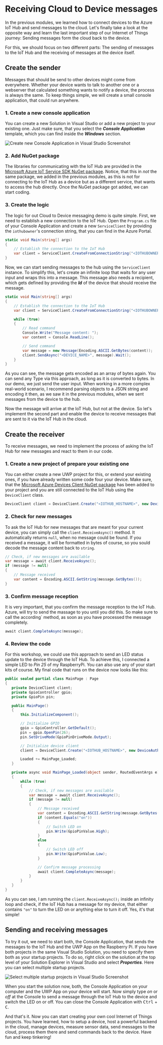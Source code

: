 # Receiving Cloud to Device messages
In the previous modules, we learned how to connect devices to the Azure IoT Hub and send messages to the cloud. Let's finally take a look at the opposite way and learn the last important step of our Internet of Things journey: Sending messages form the cloud back to the device.

For this, we should focus on two different parts: The sending of messages to the IoT Hub and the receiving of messages at the device itself.

## Create the sender
Messages that should be send to other devices might come from everywhere. Whether your device wants to talk to another one or a webserver that calculated something wants to notify a device, the process is always the same. To keep things simple, we will create a small console application, that could run anywhere.

### 1. Create a new console application
You can create a new Solution in Visual Studio or add a new project to your existing one. Just make sure, that you select the ***Console Application*** template, which you can find inside the ***Windows*** section.

![Create new Console Application in Visual Studio Screenshot](/Misc/vsnewconsoleapp.png)

### 2. Add NuGet package
The libraries for communicating with the IoT Hub are provided in the [Microsoft Azure IoT Service SDK NuGet package](https://www.nuget.org/packages/Microsoft.Azure.Devices/). Notice, that this in *not* the same package, we added in the previous modules, as this is not for connecting to the IoT Hub as a device but as a different service, that wants to access the hub directly. Once the NuGet package got added, we can start coding.

### 3. Create the logic
The logic for out Cloud to Device messaging demo is quite simple. First, we need to establish a new connection to the IoT Hub. Open the `Program.cs` file of your Console Application and create a new `ServiceClient` by providing the `iothubowner`'s connection string, that you can find in the Azure Portal.  

```csharp
static void Main(string[] args)
{
    // Establish the connection to the IoT Hub
    var client = ServiceClient.CreateFromConnectionString("<IOTHUBOWNER_CONNECTIONSTRING>");
}
```

Now, we can start sending messages to the hub using the `ServiceClient` instance. To simplify this, let's create an infinite loop that waits for any user input and wraps this into a message. This message also needs a recipient, which gets defined by providing the ***Id*** of the device that should receive the message.

```csharp
static void Main(string[] args)
{
    // Establish the connection to the IoT Hub
    var client = ServiceClient.CreateFromConnectionString("<IOTHUBOWNER_CONNECTIONSTRING>");

    while (true)
    {
        // Read command
        Console.Write("Message content: ");
        var content = Console.ReadLine();

        // Send command
        var message = new Message(Encoding.ASCII.GetBytes(content));
        client.SendAsync("<DEVICE_NAME>", message).Wait();
    }
}
```

As you can see, the message gets encoded as an array of bytes again. You can send any Type via this approach, as long as it is converted to bytes. In our demo, we just send the user input. When working in a more complex real-world scenario, I recommend parsing objects to a JSON string and encoding it then, as we saw it in the previous modules, when we sent messages from the device to the hub.

Now the message will arrive at the IoT Hub, but not at the device. So let's implement the second part and enable the device to receive messages that are sent to it via the IoT Hub in the cloud. 

## Create the receiver
To receive messages, we need to implement the process of asking the IoT Hub for new messages and react to them in our code.

### 1. Create a new project of prepare your existing one
You can either create a new UWP project for this, or extend your existing ones, if you have already written some code four your device. Make sure, that the [Microsoft Azure Devices Client NuGet package](https://www.nuget.org/packages/Microsoft.Azure.Devices.Client) has been added to your project and you are still connected to the IoT Hub using the `DeviceClient` class.

```csharp
DeviceClient client = DeviceClient.Create("<IOTHUB_HOSTNAME>", new DeviceAuthenticationWithRegistrySymmetricKey("<DEVICE_ID>", "<DEVICE_KEY>"), TransportType.Amqp);
```

### 2. Check for new messages
To ask the IoT Hub for new messages that are meant for your current device, you can simply call the `client.ReceiveAsync()` method. It automatically returns `null`, when no message could be found. If you received a message, it will be formatted in bytes of course, so you sould decode the message content back to `string`.

```csharp
// Check, if new messages are available
var message = await client.ReceiveAsync();
if (message != null)
{
    // Message received
    var content = Encoding.ASCII.GetString(message.GetBytes());    
}
```

### 3. Confirm message reception
It is very important, that you confirm the message reception to the IoT Hub. Azure, will try to send the massage to you until you did this. So make sure to call the according` method, as soon as you have processed the message completely.
```csharp
await client.CompleteAsync(message);
```

### 4. Review the code
For this workshop, we could use this approach to send an LED status update to the device through the IoT Hub. To achieve this, I connected a simple LED to *Pin 25* of my RaspberryPi. You can also use any of your start kits of course. My final code that runs on the device now looks like this:

 ```csharp
public sealed partial class MainPage : Page
{
    private DeviceClient client;
    private GpioController gpio;
    private GpioPin pin;

    public MainPage()
    {
        this.InitializeComponent();

        // Initialize GPIO
        gpio = GpioController.GetDefault();
        pin = gpio.OpenPin(26);
        pin.SetDriveMode(GpioPinDriveMode.Output);

        // Initialize device client
        client = DeviceClient.Create("<IOTHUB_HOSTNAME>", new DeviceAuthenticationWithRegistrySymmetricKey("<DEVICE_ID>", "<DEVICE_KEY>"), TransportType.Amqp);

        Loaded += MainPage_Loaded;
    }

    private async void MainPage_Loaded(object sender, RoutedEventArgs e)
    {
        while (true)
        {
            // Check, if new messages are available
            var message = await client.ReceiveAsync();
            if (message != null)
            {
                // Message received
                var content = Encoding.ASCII.GetString(message.GetBytes());
                if (content.Equals("on"))
                {
                    // Switch LED on
                    pin.Write(GpioPinValue.High);
                }
                else
                {
                    // Switch LED off
                    pin.Write(GpioPinValue.Low);
                }

                // Confirm message processing
                await client.CompleteAsync(message);
            }
        }
    }
}
```

As you can see, I am running the `client.ReceiveAsync();` inside an infinity loop and check, if the IoT Hub has a message for my device, that either contains `"on"` to turn the LED on or anything else to turn it off. Yes, it's that simple!

## Sending and receiving messages
To try it out, we need to start both, the Console Application, that sends the messages to the IoT Hub and the UWP App on the Raspberry Pi. If you have both projects in the same Visual Studio Solution, you need to specify them both as your startup projects. To do so, right click on the solution at the top level of your Solution Explorer in Visual Studio and select ***Properties***. Here you can select multiple startup projects.

![Select multiple startup projects in Visual Studio Screenshot](/Misc/vsmultistart.png)

When you start the solution now, both, the Console Application on your computer and the UWP App on your device will start. Now simply type *on* or *off* at the Console to send a message through the IoT Hub to the device and switch the LED on or off. You can close the Console Application with <kbd>Ctrl</kbd> + <kbd>C</kbd>.

And that's it. Now you can start creating your own cool Internet of Things projects. You have learned, how to setup a device, host a powerful backend in the cloud, manage devices, measure sensor data, send messages to the cloud, process them there and send commands back to the device. Have fun and keep tinkering!